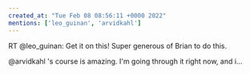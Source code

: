 ```yaml
---
created_at: "Tue Feb 08 08:56:11 +0000 2022"
mentions: ['leo_guinan', 'arvidkahl']
---
```


RT @leo_guinan: Get it on this! Super generous of Brian to do this.

@arvidkahl 's course is amazing. I'm going through it right now, and i…